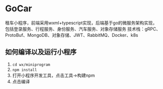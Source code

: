 # GoCar
租车小程序，前端采用wxml+typescript实现，后端基于go的微服务架构实现，包括登录服务、行程服务、身份服务、汽车服务、对象存储服务
技术栈：gRPC、ProtoBuf、MongoDB、对象存储、JWT、RabbitMQ、Docker、k8s


## 如何编译以及运行小程序
1. `cd wx/miniprogram`
2. `npm install`
3. 打开小程序开发工具，点击工具->构建npm
4. 点击编译
